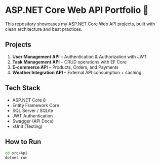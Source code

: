 # ASP.NET Core Web API Portfolio 🚀

This repository showcases my ASP.NET Core Web API projects, built with clean architecture and best practices.

## Projects
1. **User Management API** – Authentication & Authorization with JWT
2. **Task Management API** – CRUD operations with EF Core
3. **E-commerce API** – Products, Orders, and Payments
4. **Weather Integration API** – External API consumption + caching

## Tech Stack
- ASP.NET Core 8
- Entity Framework Core
- SQL Server / SQLite
- JWT Authentication
- Swagger (API Docs)
- xUnit (Testing)

## How to Run
```bash
cd src/Api
dotnet run
